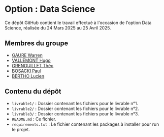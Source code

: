 # Option : Data Science
Ce dépôt GitHub contient le travail effectué à l'occasion de l'option Data Science, réalisée du 24 Mars 2025 au 25 Avril 2025.

## Membres du groupe
- [GAURE Warren](https://github.com/warren-gaure)
- [VALLEMONT Hugo](https://github.com/Sheydss)
- [GRENOUILLET Théo](https://github.com/Frogounet)
- [BOSACKI Paul](https://github.com/PaulBos)
- [BERTHO Lucien](https://github.com/)

## Contenu du dépôt
- `livrable1/` : Dossier contenant les fichiers pour le livrable n°1.
- `livrable2/` : Dossier contenant les fichiers pour le livrable n°2.
- `livrable3/` : Dossier contenant les fichiers pour le livrable n°3.
- `README.md` : Ce fichier.
- `requirements.txt` : Le fichier contenant les packages à installer pour run le projet. 